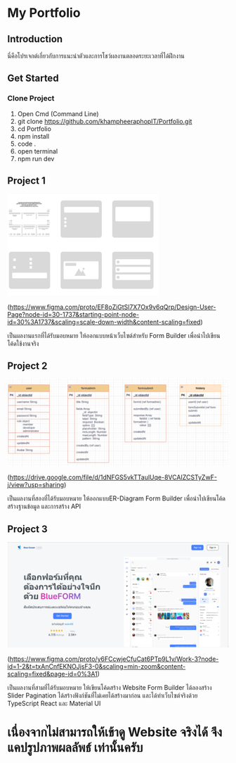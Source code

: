   # My Portfolio

## Introduction
นี่คือโปรเจกต์เกี่ยวกับการแนะนำตัวและการโชว์ผลงานตลอดระยะเวลาที่ได้ฝึกงาน 

## Get Started

### Clone Project
  1. Open Cmd (Command Line)
  2. git clone https://github.com/khampheeraphopIT/Portfolio.git
  3. cd Portfolio
  4. npm install
  5. code .
  6. open terminal
  7. npm run dev

## Project 1
![ตัวอย่างรูปภาพ](./src/assets/images/DesignForm.png)

(https://www.figma.com/proto/EF8oZiGtSl7X7Ox9v6qQrp/Design-User-Page?node-id=30-1737&starting-point-node-id=30%3A1737&scaling=scale-down-width&content-scaling=fixed)

เป็นผลงานแรกที่ได้รับมอบหมาย ให้ออกแบบหน้าเว็บไซต์สำหรับ Form Builder เพื่อนำไปเขียนโค้ดใช้งานจริง

## Project 2
![ตัวอย่างรูปภาพ](./src/assets/images/ER-Diagram.png)

(https://drive.google.com/file/d/1dNFGS5vkTTaulUqe-8VCAIZCSTyZwF-j/view?usp=sharing)

เป็นผลงานที่สองที่ได้รับมอบหมาย ให้ออกแบบER-Diagram Form Builder เพื่อนำไปเขียนโค้ดสร้างฐานข้อมูล และการสร้าง API

## Project 3
![ตัวอย่างรูปภาพ](./src/assets/images/website.png)

(https://www.figma.com/proto/y6FCcwjeCfuCat6PTp9L1v/Work-3?node-id=1-2&t=txAnCnfEKNOJjsF3-0&scaling=min-zoom&content-scaling=fixed&page-id=0%3A1)

เป็นผลงานที่สามที่ได้รับมอบหมาย ให้เขียนโค้ดสร้าง Website Form Builder ได้ลองสร้าง Slider Pagination ได้สร้างฟังก์ชันที่ไม่เคยได้สร้างมาก่อน และได้ทำเว็บไซต์จริงด้วย TypeScript React และ Material UI
 # เนื่องจากไม่สามารถให้เข้าดู Website จริงได้ จึงแคปรูปภาพผลลัพธ์ เท่านั้นครับ